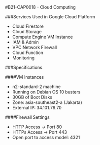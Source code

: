 #B21-CAP0018 - Cloud Computing

###Services Used in Google Cloud Platform

- Cloud Firestore
- Cloud Storage
- Compute Engine VM Instance
- IAM & Admin
- VPC Network Firewall
- Cloud Function
- Monitoring


###Specifications

####VM Instances
- n2-standard-2 machine
- Running on Debian OS 10 busters
- 30GB of Boot Disks 
- Zone: asia-southeast2-a (Jakarta)
- External IP: 34.101.79.70

####Firewall Settings
- HTTP Access → Port 80
- HTTPs Access → Port 443
- Open port to access model:
      4321
